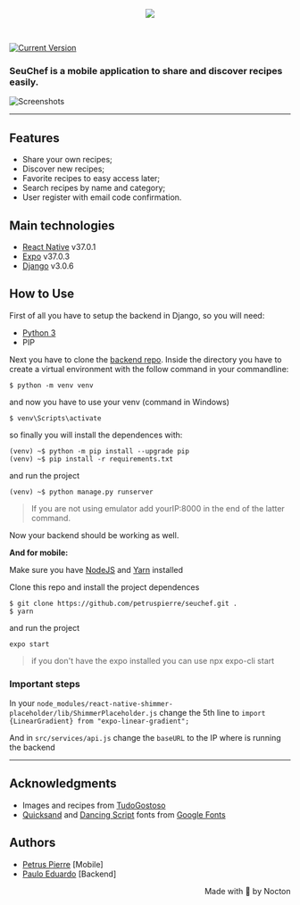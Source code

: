 <p align="center">
  <img src="https://i.ibb.co/N7RjwTk/headerseuchef.png">
</p><br>

[![Current Version](https://img.shields.io/badge/version-1.0.0-green.svg)](https://github.com/petruspierre/seuchef)

### SeuChef is a mobile application to **share** and **discover** recipes easily.

![Screenshots](https://i.ibb.co/jh8kkBt/Group-19.png)

---

## Features
- Share your own recipes;
- Discover new recipes;
- Favorite recipes to easy access later;
- Search recipes by name and category;
- User register with email code confirmation.

## Main technologies 

- [React Native](https://reactnative.dev/) v37.0.1
- [Expo](https://expo.io/) v37.0.3
- [Django](https://www.djangoproject.com/) v3.0.6

## How to Use

First of all you have to setup the backend in Django, so you will need:
- [Python 3](https://www.python.org/downloads/)
- PIP

Next you have to clone the [backend repo](https://github.com/pauloe314/receitas-backend/). Inside the directory you have to create a virtual environment with the follow command in your commandline:
```
$ python -m venv venv
```
and now you have to use your venv (command in Windows)
```
$ venv\Scripts\activate
```
so finally you will install the dependences with:
```
(venv) ~$ python -m pip install --upgrade pip
(venv) ~$ pip install -r requirements.txt
```
and run the project
```
(venv) ~$ python manage.py runserver
```
> If you are not using emulator add yourIP:8000 in the end of the latter command.

Now your backend should be working as well.

**And for mobile:**

Make sure you have [NodeJS](https://nodejs.org/en/) and [Yarn](https://yarnpkg.com/) installed

Clone this repo and install the project dependences
```
$ git clone https://github.com/petruspierre/seuchef.git .
$ yarn
```
and run the project
```
expo start
```
> if you don't have the expo installed you can use npx expo-cli start

### Important steps

In your ```node_modules/react-native-shimmer-placeholder/lib/ShimmerPlaceholder.js``` change the 5th line to ```import {LinearGradient} from "expo-linear-gradient";```

And in ```src/services/api.js``` change the ```baseURL``` to the IP where is running the backend

---

## Acknowledgments
- Images and recipes from [TudoGostoso](https://www.tudogostoso.com.br/)
- [Quicksand](https://fonts.google.com/specimen/Quicksand?query=quick) and [Dancing Script](https://fonts.google.com/specimen/Dancing+Script) fonts from [Google Fonts](https://fonts.google.com/)

## Authors
- [Petrus Pierre](https://github.com/petruspierre/) [Mobile]
- [Paulo Eduardo](https://github.com/pauloe314/) [Backend]

<p align="right">Made with 🖤 by Nocton</p>
